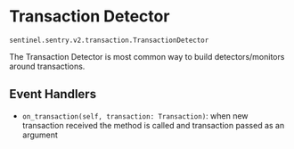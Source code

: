 # Transaction Detector

`sentinel.sentry.v2.transaction.TransactionDetector`

The Transaction Detector is most common way to build detectors/monitors around transactions.

## Event Handlers

- `on_transaction(self, transaction: Transaction)`: when new transaction received the method is called 
    and transaction passed as an argument



